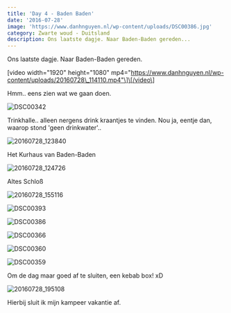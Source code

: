 ```yaml
---
title: 'Day 4 - Baden Baden'
date: '2016-07-28'
image: 'https://www.danhnguyen.nl/wp-content/uploads/DSC00386.jpg'
category: Zwarte woud - Duitsland
description: Ons laatste dagje. Naar Baden-Baden gereden...
---
```


Ons laatste dagje. Naar Baden-Baden gereden.

\[video width="1920" height="1080" mp4="https://www.danhnguyen.nl/wp-content/uploads/20160728\_114110.mp4"\]\[/video\]

Hmm.. eens zien wat we gaan doen.

![DSC00342](https://www.danhnguyen.nl/wp-content/uploads/DSC00342.jpg)

Trinkhalle.. alleen nergens drink kraantjes te vinden. Nou ja, eentje dan, waarop stond 'geen drinkwater'..

![20160728_123840](https://www.danhnguyen.nl/wp-content/uploads/20160728_123840-e1470219216685.jpg)

Het Kurhaus van Baden-Baden

![20160728_124726](https://www.danhnguyen.nl/wp-content/uploads/20160728_124726-e1470219263816.jpg)

Altes Schloß

![20160728_155116](https://www.danhnguyen.nl/wp-content/uploads/20160728_155116-e1470219202194.jpg)

![DSC00393](https://www.danhnguyen.nl/wp-content/uploads/DSC00393.jpg)

![DSC00386](https://www.danhnguyen.nl/wp-content/uploads/DSC00386.jpg)

![DSC00366](https://www.danhnguyen.nl/wp-content/uploads/DSC00366.jpg)

![DSC00360](https://www.danhnguyen.nl/wp-content/uploads/DSC00360.jpg)

![DSC00359](https://www.danhnguyen.nl/wp-content/uploads/DSC00359.jpg)

Om de dag maar goed af te sluiten, een kebab box! xD

![20160728_195108](https://www.danhnguyen.nl/wp-content/uploads/20160728_195108-e1470219190599.jpg)

Hierbij sluit ik mijn kampeer vakantie af.
